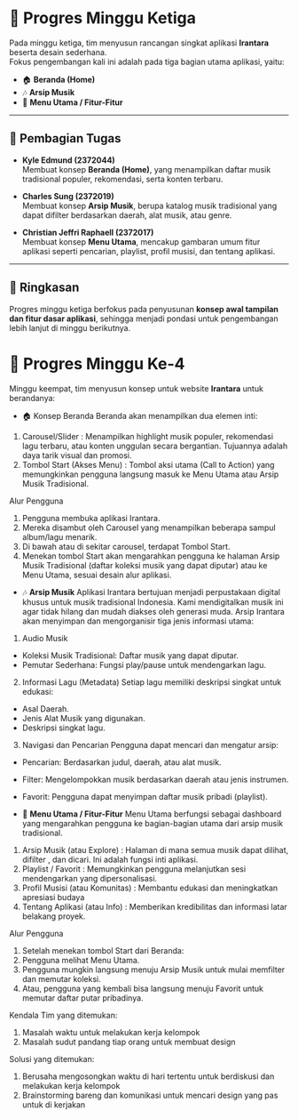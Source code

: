 # 📌 Progres Minggu Ketiga

Pada minggu ketiga, tim menyusun rancangan singkat aplikasi **Irantara** beserta desain sederhana.  
Fokus pengembangan kali ini adalah pada tiga bagian utama aplikasi, yaitu:

- 🏠 **Beranda (Home)**
- 🎶 **Arsip Musik**
- 📂 **Menu Utama / Fitur-Fitur**

---

## 👥 Pembagian Tugas

- **Kyle Edmund (2372044)**  
  Membuat konsep **Beranda (Home)**, yang menampilkan daftar musik tradisional populer, rekomendasi, serta konten terbaru.

- **Charles Sung (2372019)**  
  Membuat konsep **Arsip Musik**, berupa katalog musik tradisional yang dapat difilter berdasarkan daerah, alat musik, atau genre.

- **Christian Jeffri Raphaell (2372017)**  
  Membuat konsep **Menu Utama**, mencakup gambaran umum fitur aplikasi seperti pencarian, playlist, profil musisi, dan tentang aplikasi.

---

## 📅 Ringkasan
Progres minggu ketiga berfokus pada penyusunan **konsep awal tampilan dan fitur dasar aplikasi**, sehingga menjadi pondasi untuk pengembangan lebih lanjut di minggu berikutnya.

# 📌 Progres Minggu Ke-4
Minggu keempat, tim menyusun konsep untuk website **Irantara** untuk berandanya:


- 🏠 Konsep Beranda
Beranda akan menampilkan dua elemen inti:
1. Carousel/Slider : Menampilkan highlight musik populer, rekomendasi lagu terbaru, atau konten unggulan secara bergantian. Tujuannya adalah daya tarik visual dan promosi. 
2. Tombol Start (Akses Menu) : Tombol aksi utama (Call to Action) yang memungkinkan pengguna langsung masuk ke Menu Utama atau Arsip Musik Tradisional. 


Alur Pengguna
1. Pengguna membuka aplikasi Irantara.
2. Mereka disambut oleh Carousel yang menampilkan beberapa sampul album/lagu menarik.
3. Di bawah atau di sekitar carousel, terdapat Tombol Start.
4. Menekan tombol Start akan mengarahkan pengguna ke halaman Arsip Musik Tradisional (daftar koleksi musik yang dapat diputar) atau ke Menu Utama, sesuai desain alur aplikasi.


- 🎶 **Arsip Musik**
Aplikasi Irantara bertujuan menjadi perpustakaan digital khusus untuk musik tradisional Indonesia. Kami mendigitalkan musik ini agar tidak hilang dan mudah diakses oleh generasi muda.
Arsip Irantara akan menyimpan dan mengorganisir tiga jenis informasi utama:
1. Audio Musik
- Koleksi Musik Tradisional: Daftar musik yang dapat diputar.
- Pemutar Sederhana: Fungsi play/pause untuk mendengarkan lagu.
2. Informasi Lagu (Metadata)
Setiap lagu memiliki deskripsi singkat untuk edukasi:
- Asal Daerah.
- Jenis Alat Musik yang digunakan.
- Deskripsi singkat lagu.
3. Navigasi dan Pencarian
Pengguna dapat mencari dan mengatur arsip:
- Pencarian: Berdasarkan judul, daerah, atau alat musik.
- Filter: Mengelompokkan musik berdasarkan daerah atau jenis instrumen.
- Favorit: Pengguna dapat menyimpan daftar musik pribadi (playlist).


- 📂 **Menu Utama / Fitur-Fitur**
Menu Utama berfungsi sebagai dashboard yang mengarahkan pengguna ke bagian-bagian utama dari arsip musik tradisional.
1. Arsip Musik (atau Explore) : Halaman di mana semua musik dapat dilihat, difilter , dan dicari. Ini adalah fungsi inti aplikasi.
2. Playlist / Favorit : Memungkinkan pengguna melanjutkan sesi mendengarkan yang dipersonalisasi.
3. Profil Musisi (atau Komunitas) : Membantu edukasi dan meningkatkan apresiasi budaya
4. Tentang Aplikasi (atau Info) : Memberikan kredibilitas dan informasi latar belakang proyek.


Alur Pengguna
1. Setelah menekan tombol Start dari Beranda:
2. Pengguna melihat Menu Utama.
3. Pengguna mungkin langsung menuju Arsip Musik untuk mulai memfilter dan memutar koleksi.
4. Atau, pengguna yang kembali bisa langsung menuju Favorit untuk memutar daftar putar pribadinya.

Kendala Tim yang ditemukan: 
1. Masalah waktu untuk melakukan kerja kelompok
2. Masalah sudut pandang tiap orang untuk membuat design

Solusi yang ditemukan: 
1. Berusaha mengosongkan waktu di hari tertentu untuk berdiskusi dan melakukan kerja kelompok
2. Brainstorming bareng dan komunikasi untuk mencari design yang pas untuk di kerjakan
